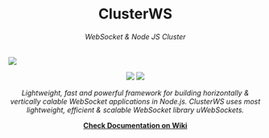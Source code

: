 <h1 align="center">ClusterWS</h1> 
<h6 align="center">WebSocket & Node JS Cluster</h6>

![](https://u.cubeupload.com/goriunovd/ClusterWS.gif)

<p align="center">
 <a title="NPM Version" href="https://badge.fury.io/js/clusterws"><img src="https://badge.fury.io/js/clusterws.svg"></a>
 <a title="GitHub version" href="https://badge.fury.io/gh/goriunov%2FClusterWS"><img src="https://badge.fury.io/gh/goriunov%2FClusterWS.svg"></a>
</p>


<p align="center">
    <i>Lightweight, fast and powerful framework for building horizontally & vertically calable WebSocket applications in Node.js. ClusterWS uses most lightweight, efficient & scalable WebSocket library uWebSockets.</i>
</p>

<p align="center">
    <a href="https://github.com/ClusterWS/ClusterWS/wiki"><strong>Check Documentation on Wiki</strong></a>
</p>
